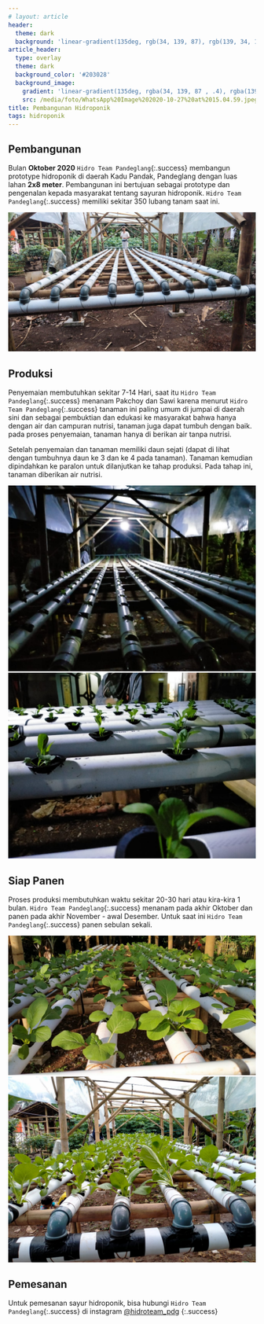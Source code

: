 ```yaml
---
# layout: article
header:
  theme: dark
  background: 'linear-gradient(135deg, rgb(34, 139, 87), rgb(139, 34, 139))'
article_header:
  type: overlay
  theme: dark
  background_color: '#203028'
  background_image:
    gradient: 'linear-gradient(135deg, rgba(34, 139, 87 , .4), rgba(139, 34, 139, .4))'
    src: /media/foto/WhatsApp%20Image%202020-10-27%20at%2015.04.59.jpeg
title: Pembangunan Hidroponik
tags: hidroponik
---
```


## Pembangunan

Bulan **Oktober 2020** `Hidro Team Pandeglang`{:.success} membangun prototype hidroponik di daerah Kadu Pandak, Pandeglang dengan luas lahan **2x8 meter**. 
Pembangunan ini bertujuan sebagai prototype dan pengenalan kepada masyarakat tentang sayuran hidroponik.
`Hidro Team Pandeglang`{:.success} memiliki sekitar 350 lubang tanam saat ini.

![](/media/foto/WhatsApp-Image-2020-10-28-at-17.05.46.jpeg)
<!--more-->

## Produksi

Penyemaian membutuhkan sekitar 7-14 Hari, saat itu `Hidro Team Pandeglang`{:.success} menanam Pakchoy dan Sawi karena menurut `Hidro Team Pandeglang`{:.success} tanaman ini paling umum di jumpai
di daerah sini dan sebagai pembuktian dan edukasi ke masyarakat bahwa hanya dengan air dan campuran nutrisi, tanaman juga dapat tumbuh dengan baik.
pada proses penyemaian, tanaman hanya di berikan air tanpa nutrisi.

Setelah penyemaian dan tanaman memiliki daun sejati (dapat di lihat dengan tumbuhnya daun ke 3 dan ke 4 pada tanaman). 
Tanaman kemudian dipindahkan ke paralon untuk dilanjutkan ke tahap produksi. Pada tahap ini, tanaman diberikan air nutrisi.

![](/media/foto/WhatsApp-Image-2020-11-08-at-08.48.36.jpeg)
![](/media/foto/WhatsApp-Image-2020-11-08-at-08.48.35.jpeg)

## Siap Panen

Proses produksi membutuhkan waktu sekitar 20-30 hari atau kira-kira 1 bulan. 
`Hidro Team Pandeglang`{:.success} menanam pada akhir Oktober dan panen pada akhir November - awal Desember. Untuk saat ini `Hidro Team Pandeglang`{:.success} panen sebulan sekali.

![](/media/foto/WhatsApp-Image-2020-11-13-at-15.52.10.jpeg)
![](/media/foto/WhatsApp-Image-2020-11-18-at-16.59.43.jpeg)

## Pemesanan

Untuk pemesanan sayur hidroponik, bisa hubungi `Hidro Team Pandeglang`{:.success} di instagram [@hidroteam_pdg](https://instagram.com/hidroteam_pdg)
{:.success}